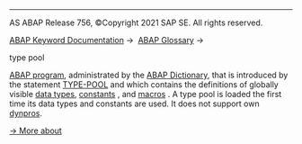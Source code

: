   

* * *

AS ABAP Release 756, ©Copyright 2021 SAP SE. All rights reserved.

[ABAP Keyword Documentation](javascript:call_link\('abenabap.htm'\)) →  [ABAP Glossary](javascript:call_link\('abenabap_glossary.htm'\)) → 

type pool

[ABAP program](javascript:call_link\('abenabap_program_glosry.htm'\) "Glossary Entry"), administrated by the [ABAP Dictionary](javascript:call_link\('abenabap_dictionary_glosry.htm'\) "Glossary Entry"), that is introduced by the statement [TYPE-POOL](javascript:call_link\('abaptype-pool.htm'\)) and which contains the definitions of globally visible [data types](javascript:call_link\('abendata_type_glosry.htm'\) "Glossary Entry"), [constants](javascript:call_link\('abenconstant_glosry.htm'\) "Glossary Entry") , and [macros](javascript:call_link\('abenmacro_glosry.htm'\) "Glossary Entry") . A type pool is loaded the first time its data types and constants are used. It does not support own [dynpros](javascript:call_link\('abendynpro_glosry.htm'\) "Glossary Entry").

[→ More about](javascript:call_link\('abenddic_type_groups.htm'\))